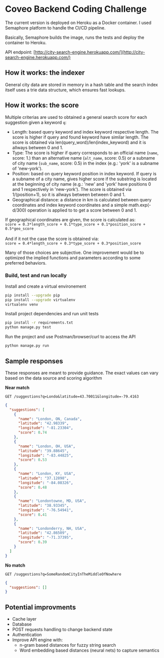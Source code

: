 # Coveo Backend Coding Challenge

The current version is deployed on Heroku as a Docker container. I used Semaphore platform to handle the CI/CD pipeline.

Basically, Semaphore builds the image, runs the tests and deploy the container to Heroku.

API endpoint: [http://city-search-engine.herokuapp.com/](http://city-search-engine.herokuapp.com/)

## How it works: the indexer

General city data are stored in memory in a hash table and the search index itself uses a trie data structure, which ensures fast lookups.

## How it works: the score

Multiple criterias are used to obtained a general search score for each suggestion given a keyword `q`:
* Length: based query keyword and index keyword respective length. The score is higher if query and found keyword have similar length. The score is obtained via len(query_word)/len(index_keyword) and it is allways between 0 and 1.
* Type: The score is higher if query corresponds to
    an official name (`name`, score: 1.) than an alternative name (`alt_name`, score: 0.5) or a
    subname of city name (`sub_name`, score: 0.5) in the index (e.g.: 'york' is a subname of 'new-york').
* Position: based on query keyword position in index keyword. If query is a subname of a city name, 
    gives higher score if the substring is located at the beginning of city 
    name (e.g.: 'new' and 'york' have positions 0 and 1 respectively 
    in 'new-york'). The score is obtained via 1/(position+1), so it is allways between between 0 and 1.
* Geographical distance: a distance in km is calculated between query coordinates and index keyword coordinates and a simple math.exp(-d/300) operation is applied to to get a score between 0 and 1.

If geographical coordinates are given, the score is calculated as:<br />
`score = 0.3*length_score + 0.1*type_score + 0.1*position_score + 0.5*geo_score`<br /><br />
And if it not the case the score is obtained via:<br />
`score = 0.4*length_score + 0.3*type_score + 0.3*position_score`

Many of those choices are subjective. One improvement would be to optimized the implied functions and parameters according to some preferred behaviors.

### Build, test and run locally
Install and create a virtual environement
```bash
pip install --upgrade pip
pip install --upgrade virtualenv
virtualenv venv
```

Install project dependencies and run unit tests
```bash
pip install -r requirements.txt
python manage.py test
```
Run the project and use Postman/browser/curl to access the API
```bash
python manage.py run 
```

## Sample responses

These responses are meant to provide guidance. The exact values can vary based on the data source and scoring algorithm

**Near match**

    GET /suggestions?q=Londo&latitude=43.70011&longitude=-79.4163

```json
{
  "suggestions": [
    {
      "name": "London, ON, Canada",
      "latitude": "42.98339",
      "longitude": "-81.23304",
      "score": 0.74
    },
    {
      "name": "London, OH, USA",
      "latitude": "39.88645",
      "longitude": "-83.44825",
      "score": 0.53
    },
    {
      "name": "London, KY, USA",
      "latitude": "37.12898",
      "longitude": "-84.08326",
      "score": 0.48
    },
    {
      "name": "Londontowne, MD, USA",
      "latitude": "38.93345",
      "longitude": "-76.54941",
      "score": 0.41
    },
    {
      "name": "Londonderry, NH, USA",
      "latitude": "42.86509",
      "longitude": "-71.37395",
      "score": 0.39
    }
  ]
}
```

**No match**

    GET /suggestions?q=SomeRandomCityInTheMiddleOfNowhere

```json
{
  "suggestions": []
}
```

## Potential improvments

* Cache layer
* Database
* POST requests handling to change backend state
* Authentication
* Improve API engine with:
	* n-gram based distances for fuzzy string search
	* Word embedding based distances (neural nets) to capture semantics